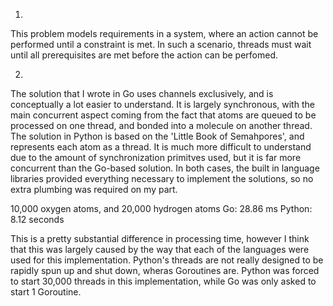 1.
This problem models requirements in a system, where an action cannot be performed until a constraint is met. In such a scenario, threads must wait until all prerequisites are met before the action can be perfomed.

2.
The solution that I wrote in Go uses channels exclusively, and is conceptually a lot easier to understand. It is largely synchronous, with the main concurrent aspect coming from the fact that atoms are queued to be processed on one thread, and bonded into a molecule on another thread. The solution in Python is based on the 'Little Book of Semahpores', and represents each atom as a thread. It is much more difficult to understand due to the amount of synchronization primitves used, but it is far more concurrent than the Go-based solution. In both cases, the built in language libraries provided everything necessary to implement the solutions, so no extra plumbing was required on my part.

10,000 oxygen atoms, and 20,000 hydrogen atoms
Go:         28.86 ms
Python:     8.12 seconds

This is a pretty substantial difference in processing time, however I think that this was largely caused by the way that each of the languages were used for this implementation. Python's threads are not really designed to be rapidly spun up and shut down, wheras Goroutines are. Python was forced to start 30,000 threads in this implementation, while Go was only asked to start 1 Goroutine.
